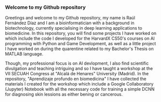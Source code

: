 ### Welcome to my Github repository

Greetings and welcome to my Github repository, my name is Raúl Fernández Díaz and I am a bioinformatician with a background in biotechnology, currently specialising in deep learning applications to biomedicine. In this repository, you will find some projects I have worked on which include the code I developed for the HarvardX CS50's courses on AI programming with Python and Game Development, as well as a little project I have worked on during the quarentine related to my Bachelor's Thesis on MATLAB language. 

Though, my professional focus is on AI devlopment, I also find scientific divulgation and teaching intriguing and so I have taught a workshop at the VII SECUAH Congress at "Alcalá de Henares" University (Madrid). In the repository, "Aprendizaje profundo en biomedicina" I have collected the materials I created for the workshop which include a Google Collaboratory (Jupyter) Notebook with all the necessary code for training a simple DCNN for diagnosing skin lessions as either bening or cancerous.
